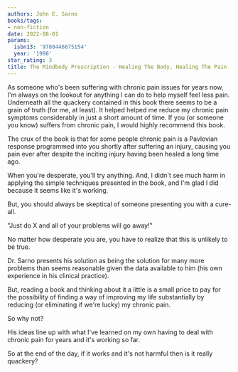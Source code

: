 ```yaml
---
authors: John E. Sarno
books/tags:
- non-fiction
date: 2022-08-01
params:
  isbn13: '9780446675154'
  year: '1998'
star_rating: 3
title: The Mindbody Prescription - Healing The Body, Healing The Pain
---
```


As someone who's been suffering with chronic pain issues for years now, I'm
always on the lookout for anything I can do to help myself feel less pain.
Underneath all the quackery contained in this book there seems to be a grain of
truth (for me, at least). It helped helped me reduce my chronic pain symptoms
considerably in just a short amount of time. If you (or someone you know)
suffers from chronic pain, I would highly recommend this book.

<!--more-->

The crux of the book is that for some people chronic pain is a Pavlovian
response programmed into you shortly after suffering an injury, causing you pain
ever after despite the inciting injury having been healed a long time ago.

When you're desperate, you'll try anything. And, I didn't see much harm in
applying the simple techniques presented in the book, and I'm glad I did because
it seems like it's working.

But, you should always be skeptical of someone presenting you with a cure-all.

"Just do X and all of your problems will go away!"

No matter how desperate you are, you have to realize that this is unlikely to be
true.

Dr. Sarno presents his solution as being the solution for many more problems
than seems reasonable given the data available to him (his own experience in his
clinical practice).

But, reading a book and thinking about it a little is a small price to pay for
the possibility of finding a way of improving my life substantially by reducing
(or eliminating if we're lucky) my chronic pain.

So why not?

His ideas line up with what I've learned on my own having to deal with chronic
pain for years and it's working so far.

So at the end of the day, if it works and it's not harmful then is it really
quackery?